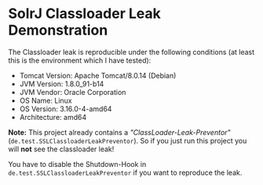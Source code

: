 # SolrJ Classloader Leak Demonstration

The Classloader leak is reproducible under the following conditions (at least this is the environment which I have tested): 

- Tomcat Version: Apache Tomcat/8.0.14 (Debian)
- JVM Version: 1.8.0_91-b14
- JVM Vendor: Oracle Corporation
- OS Name: Linux
- OS Version: 3.16.0-4-amd64
- Architecture: amd64

**Note:** This project already contains a _"ClassLoader-Leak-Preventor"_ (`de.test.SSLClassloaderLeakPreventor`). So if you just run this project you will **not** see the classloader leak!

You have to disable the Shutdown-Hook in `de.test.SSLClassloaderLeakPreventor` if you want to reproduce the leak.
